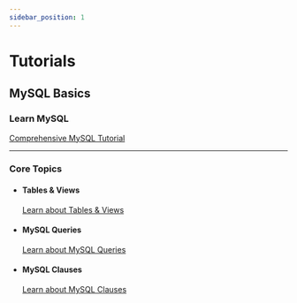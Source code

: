 ```yaml
---
sidebar_position: 1
---
```


# Tutorials

## MySQL Basics

### Learn MySQL

[Comprehensive MySQL Tutorial](https://www.javatpoint.com/mysql-tutorial)

---

### Core Topics

- #### Tables & Views

  [Learn about Tables & Views](https://www.javatpoint.com/mysql-tutorial)

- #### MySQL Queries

  [Learn about MySQL Queries](https://www.javatpoint.com/mysql-tutorial)

- #### MySQL Clauses
  [Learn about MySQL Clauses](https://www.javatpoint.com/mysql-tutorial)

